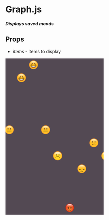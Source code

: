 # Graph.js
##### Displays saved moods

## Props
- *items* - items to display

![Graph.js](./Graph.png)
